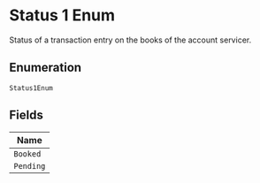 
# Status 1 Enum

Status of a transaction entry on the books of the account servicer.

## Enumeration

`Status1Enum`

## Fields

| Name |
|  --- |
| `Booked` |
| `Pending` |

